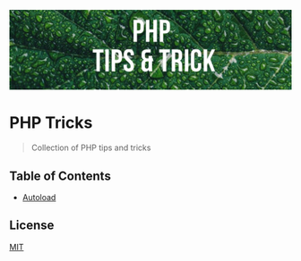 ![Banner](images/banner.jpg)

# PHP Tricks

> Collection of PHP tips and tricks

## Table of Contents

- [Autoload](autoload)

## License

[MIT](LICENSE)
